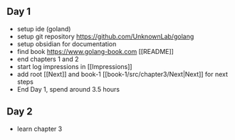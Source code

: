 ## Day 1
 - setup ide (goland)
 - setup git repository https://github.com/UnknownLab/golang
 - setup obsidian for documentation 
 - find book https://www.golang-book.com [[README]]
 - end chapters 1 and 2
 - start log impressions in [[Impressions]]
 - add root [[Next]] and book-1 [[book-1/src/chapter3/Next|Next]] for next steps
 - End Day 1, spend around 3.5 hours

## Day 2
- learn chapter 3